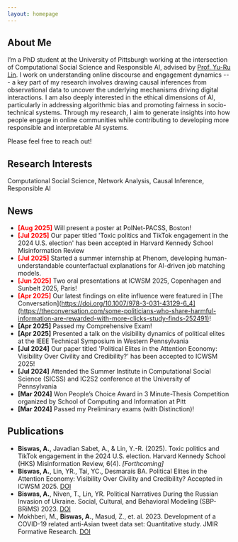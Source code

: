 ```yaml
---
layout: homepage
---
```


## About Me

<!-- I'm a third-year Information Science PhD student at the University of Pittsburgh working with [Prof. Yu-Ru Lin](http://www.yurulin.com/). My research explores how individuals interact and behave in digital spaces, focusing on what captures people’s attention online, how information spreads, and how communities form and evolve within cyber-social spaces. I study the role of network structures in shaping online behaviors and social dynamics, using Machine Learning and NLP methods to analyze large-scale datasets from platforms such as Twitter/X, Facebook, and TikTok. A key part of my work involves drawing causal inferences from observational data to uncover the underlying mechanisms driving these digital interactions. I am also deeply interested in the ethical dimensions of AI, particularly in addressing algorithmic bias and promoting fairness in socio-technical systems. Through my research, I aim to generate insights into how people engage in online communities while contributing to developing more responsible and interpretable AI systems. --> 

I’m a PhD student at the University of Pittsburgh working at the intersection of Computational Social Science and Responsible AI, advised by [Prof. Yu-Ru Lin](http://www.yurulin.com/). I work on understanding online discourse and engagement dynamics --- a key part of my research involves drawing causal inferences from observational data to uncover the underlying mechanisms driving digital interactions. I am also deeply interested in the ethical dimensions of AI, particularly in addressing algorithmic bias and promoting fairness in socio-technical systems. Through my research, I aim to generate insights into how people engage in online communities while contributing to developing more responsible and interpretable AI systems.

Please feel free to reach out!

<!-- Prior to this, I worked as a Research Assistant at the [Third Space Research Group](https://thirdspace.toronto.edu/) at the University of Toronto under [Prof. Ishtiaque Ahmed](https://www.ishtiaque.net/) and [Prof. Shebuti Rayana](http://shebuti.com/) (SUNY Old Westbury) on Covid-19 Stigma Detection on Twitter. I also worked as a Research Assistant at the [AISys Lab](https://github.com/softsys4ai) at the University of South Carolina under [Prof. Pooyan Jamshidi](https://pooyanjamshidi.github.io/) on Causal Transfer Learning. --> 


## Research Interests

Computational Social Science, Network Analysis, Causal Inference, Responsible AI

## News 
- <span style="color: red; font-weight: bold;">[Aug 2025]</span> Will present a poster at PolNet-PACSS, Boston!
- <span style="color: red; font-weight: bold;">[Jul 2025]</span> Our paper titled 'Toxic politics and TikTok engagement in the 2024 U.S. election' has been accepted in Harvard Kennedy School Misinformation Review
- <span style="color: red; font-weight: bold;">[Jul 2025]</span> Started a summer internship at Phenom, developing human-understandable counterfactual explanations for AI-driven job matching models.
- <span style="color: red; font-weight: bold;">[Jun 2025]</span> Two oral presentations at ICWSM 2025, Copenhagen and Sunbelt 2025, Paris!
- <span style="color: red; font-weight: bold;">[Apr 2025]</span> Our latest findings on elite influence were featured in [The Conversation](https://doi.org/10.1007/978-3-031-43129-6_4](https://theconversation.com/some-politicians-who-share-harmful-information-are-rewarded-with-more-clicks-study-finds-252491)!
- **[Apr 2025]** Passed my Comprehensive Exam!
- **[Apr 2025]** Presented a talk on the visibility dynamics of political elites at the IEEE Technical Symposium in Western Pennsylvania 
- **[Jul 2024]** Our paper titled 'Political Elites in the Attention Economy: Visibility Over Civility and Credibility?' has been accepted to ICWSM 2025!
- **[Jul 2024]** Attended the Summer Institute in Computational Social Science (SICSS) and IC2S2 conference at the University of Pennsylvania
- **[Mar 2024]** Won People’s Choice Award in 3 Minute-Thesis Competition organized by School of Computing and Information at Pitt
- **[Mar 2024]** Passed my Preliminary exams (with Distinction)!
  

## Publications

- **Biswas, A.**, Javadian Sabet, A., & Lin, Y.-R. (2025). Toxic politics and TikTok engagement in the 2024 U.S. election. Harvard Kennedy School (HKS) Misinformation Review, 6(4). *[Forthcoming]*
- **Biswas, A.**, Lin, YR., Tai, YC., Desmarais BA. Political Elites in the Attention Economy: Visibility Over Civility and Credibility? Accepted in ICWSM 2025. [DOI](https://arxiv.org/abs/2407.16014) 
- **Biswas, A.**, Niven, T., Lin, YR. Political Narratives During the Russian Invasion of Ukraine. Social, Cultural, and Behavioral Modeling (SBP-BRiMS) 2023. [DOI](https://doi.org/10.1007/978-3-031-43129-6_4)
- Mokhberi, M., **Biswas, A.**, Masud, Z., et. al. 2023. Development of a COVID-19 related anti-Asian tweet data set: Quantitative study. JMIR Formative Research. [DOI](https://formative.jmir.org/2023/1/e40403)

